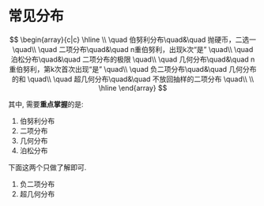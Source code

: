 # 常见分布

$$
\begin{array}{c|c}
    \hline
    \\
    \quad 伯努利分布\quad&\quad 抛硬币，二选一 \quad\\ 
    \quad 二项分布\quad&\quad n重伯努利，出现k次“是” \quad\\ 
    \quad 泊松分布\quad&\quad 二项分布的极限 \quad\\ 
    \quad 几何分布\quad&\quad n重伯努利，第k次首次出现“是” \quad\\ 
    \quad 负二项分布\quad&\quad 几何分布的和 \quad\\ 
    \quad 超几何分布\quad&\quad 不放回抽样的二项分布 \quad\\ 
    \\
    \hline
\end{array}
$$

其中, 需要**重点掌握**的是:
1. 伯努利分布
2. 二项分布
3. 几何分布
4. 泊松分布

下面这两个只做了解即可.
1. 负二项分布
2. 超几何分布
